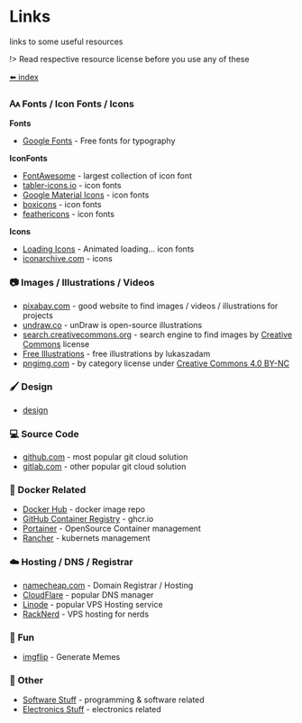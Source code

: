 # Links

links to some useful resources

!> Read respective resource license before you use any of these

[⬅️ index](/tools/index)

### 🗛 Fonts / Icon Fonts / Icons

**Fonts**
* [Google Fonts](https://fonts.google.com/) - Free fonts for typography

**IconFonts**
* [FontAwesome](https://fontawesome.com/icons?d=gallery&m=free) - largest collection of icon font
* [tabler-icons.io](https://tabler-icons.io/) - icon fonts
* [Google Material Icons](https://fonts.google.com/icons?selected=Material+Icons) - icon fonts
* [boxicons](https://boxicons.com/) - icon fonts
* [feathericons](https://feathericons.com/) - icon fonts

**Icons**
* [Loading Icons](https://loading.io/) - Animated loading... icon fonts
* [iconarchive.com](https://iconarchive.com/) - icons
<!-- * []() - desc -->


### 📷 Images / Illustrations / Videos

* [pixabay.com](https://pixabay.com/) - good website to find images / videos / illustrations for projects
* [undraw.co](https://undraw.co/) - unDraw is open-source illustrations
* [search.creativecommons.org](https://search.creativecommons.org/) - search engine to find images by [Creative Commons](https://creativecommons.org) license
* [Free Illustrations](https://lukaszadam.com/illustrations) - free illustrations by lukaszadam
* [pngimg.com](https://pngimg.com/) - by category license under [Creative Commons 4.0 BY-NC](https://pngimg.com/license)
<!-- * []() - desc -->

### 🖌️ Design

* [design](/extra/inspire?id=🖌%EF%B8%8F-design)

### 💻 Source Code

* [github.com](https://github.com/) - most popular git cloud solution
* [gitlab.com](https://about.gitlab.com/) - other popular git cloud solution


### 🐋 Docker Related

* [Docker Hub](https://hub.docker.com/) - docker image repo
* [GitHub Container Registry](https://github.com/features/packages) - ghcr.io
* [Portainer](https://www.portainer.io/) - OpenSource Container management
* [Rancher](https://rancher.com/) - kubernets management
<!-- * []() - desc -->

### ☁️ Hosting / DNS / Registrar

* [namecheap.com](https://www.namecheap.com) - Domain Registrar / Hosting
* [CloudFlare](https://www.cloudflare.com/) - popular DNS manager
* [Linode](https://www.linode.com/) - popular VPS Hosting service
* [RackNerd](https://my.racknerd.com/aff.php?aff=875) - VPS hosting for nerds
<!-- * []() - desc -->


### 👻 Fun

* [imgflip](https://imgflip.com/memegenerator) - Generate Memes
<!-- * []() - desc -->


### 📁 Other

* [Software Stuff](/software/index) - programming & software related
* [Electronics Stuff](/electronics/index) - electronics related
<!-- * []() - desc -->
<!-- * []() - desc -->